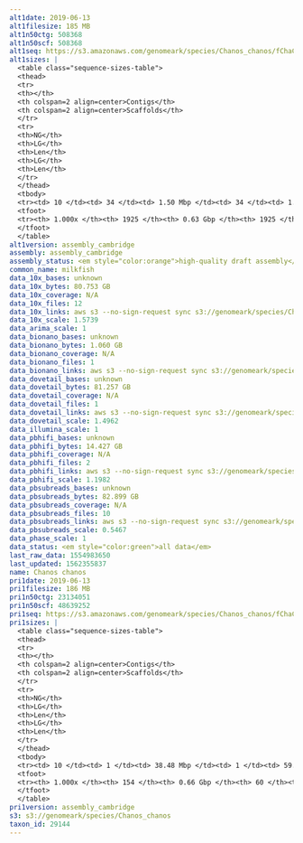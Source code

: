 ```yaml
---
alt1date: 2019-06-13
alt1filesize: 185 MB
alt1n50ctg: 508368
alt1n50scf: 508368
alt1seq: https://s3.amazonaws.com/genomeark/species/Chanos_chanos/fChaCha1/assembly_cambridge/fChaCha1.alt.asm.20190613.fasta.gz
alt1sizes: |
  <table class="sequence-sizes-table">
  <thead>
  <tr>
  <th></th>
  <th colspan=2 align=center>Contigs</th>
  <th colspan=2 align=center>Scaffolds</th>
  </tr>
  <tr>
  <th>NG</th>
  <th>LG</th>
  <th>Len</th>
  <th>LG</th>
  <th>Len</th>
  </tr>
  </thead>
  <tbody>
  <tr><td> 10 </td><td> 34 </td><td> 1.50 Mbp </td><td> 34 </td><td> 1.50 Mbp </td></tr>  <tr><td> 20 </td><td> 86 </td><td> 1.02 Mbp </td><td> 86 </td><td> 1.02 Mbp </td></tr>  <tr><td> 30 </td><td> 159 </td><td> 0.77 Mbp </td><td> 159 </td><td> 0.77 Mbp </td></tr>  <tr><td> 40 </td><td> 251 </td><td> 0.63 Mbp </td><td> 251 </td><td> 0.63 Mbp </td></tr>  <tr style="background-color:#cccccc;"><td> 50 </td><td> 363 </td><td> 0.51 Mbp </td><td> 363 </td><td> 0.51 Mbp </td></tr>  <tr><td> 60 </td><td> 502 </td><td> 0.41 Mbp </td><td> 502 </td><td> 0.41 Mbp </td></tr>  <tr><td> 70 </td><td> 675 </td><td> 0.33 Mbp </td><td> 675 </td><td> 0.33 Mbp </td></tr>  <tr><td> 80 </td><td> 897 </td><td> 0.24 Mbp </td><td> 897 </td><td> 0.24 Mbp </td></tr>  <tr><td> 90 </td><td> 1203 </td><td> 0.17 Mbp </td><td> 1203 </td><td> 0.17 Mbp </td></tr>  <tr><td> 100 </td><td> 1924 </td><td> 721  bp </td><td> 1924 </td><td> 721  bp </td></tr>  </tbody>
  <tfoot>
  <tr><th> 1.000x </th><th> 1925 </th><th> 0.63 Gbp </th><th> 1925 </th><th> 0.63 Gbp </th></tr>
  </tfoot>
  </table>
alt1version: assembly_cambridge
assembly: assembly_cambridge
assembly_status: <em style="color:orange">high-quality draft assembly</em>
common_name: milkfish
data_10x_bases: unknown
data_10x_bytes: 80.753 GB
data_10x_coverage: N/A
data_10x_files: 12
data_10x_links: aws s3 --no-sign-request sync s3://genomeark/species/Chanos_chanos/fChaCha1/genomic_data/10x/ .<br>
data_10x_scale: 1.5739
data_arima_scale: 1
data_bionano_bases: unknown
data_bionano_bytes: 1.060 GB
data_bionano_coverage: N/A
data_bionano_files: 1
data_bionano_links: aws s3 --no-sign-request sync s3://genomeark/species/Chanos_chanos/fChaCha1/genomic_data/bionano/ .<br>
data_dovetail_bases: unknown
data_dovetail_bytes: 81.257 GB
data_dovetail_coverage: N/A
data_dovetail_files: 1
data_dovetail_links: aws s3 --no-sign-request sync s3://genomeark/species/Chanos_chanos/fChaCha1/genomic_data/dovetail/ .<br>
data_dovetail_scale: 1.4962
data_illumina_scale: 1
data_pbhifi_bases: unknown
data_pbhifi_bytes: 14.427 GB
data_pbhifi_coverage: N/A
data_pbhifi_files: 2
data_pbhifi_links: aws s3 --no-sign-request sync s3://genomeark/species/Chanos_chanos/fChaCha1/genomic_data/pacbio/ . --exclude "*scraps.bam*" --exclude "*subreads.bam*"<br>
data_pbhifi_scale: 1.1982
data_pbsubreads_bases: unknown
data_pbsubreads_bytes: 82.899 GB
data_pbsubreads_coverage: N/A
data_pbsubreads_files: 10
data_pbsubreads_links: aws s3 --no-sign-request sync s3://genomeark/species/Chanos_chanos/fChaCha1/genomic_data/pacbio/ . --exclude "*scraps.bam* --exclude "*ccs.bam*"<br>
data_pbsubreads_scale: 0.5467
data_phase_scale: 1
data_status: <em style="color:green">all data</em>
last_raw_data: 1554983650
last_updated: 1562355837
name: Chanos chanos
pri1date: 2019-06-13
pri1filesize: 186 MB
pri1n50ctg: 23134051
pri1n50scf: 48639252
pri1seq: https://s3.amazonaws.com/genomeark/species/Chanos_chanos/fChaCha1/assembly_cambridge/fChaCha1.pri.asm.20190613.fasta.gz
pri1sizes: |
  <table class="sequence-sizes-table">
  <thead>
  <tr>
  <th></th>
  <th colspan=2 align=center>Contigs</th>
  <th colspan=2 align=center>Scaffolds</th>
  </tr>
  <tr>
  <th>NG</th>
  <th>LG</th>
  <th>Len</th>
  <th>LG</th>
  <th>Len</th>
  </tr>
  </thead>
  <tbody>
  <tr><td> 10 </td><td> 1 </td><td> 38.48 Mbp </td><td> 1 </td><td> 59.74 Mbp </td></tr>  <tr><td> 20 </td><td> 3 </td><td> 37.80 Mbp </td><td> 2 </td><td> 58.65 Mbp </td></tr>  <tr><td> 30 </td><td> 5 </td><td> 31.75 Mbp </td><td> 3 </td><td> 53.91 Mbp </td></tr>  <tr><td> 40 </td><td> 7 </td><td> 23.79 Mbp </td><td> 4 </td><td> 51.09 Mbp </td></tr>  <tr style="background-color:#cccccc;"><td> 50 </td><td> 10 </td><td style="background-color:#88ff88;"> 23.13 Mbp </td><td> 5 </td><td style="background-color:#88ff88;"> 48.64 Mbp </td></tr>  <tr><td> 60 </td><td> 13 </td><td> 16.20 Mbp </td><td> 7 </td><td> 47.96 Mbp </td></tr>  <tr><td> 70 </td><td> 19 </td><td> 8.84 Mbp </td><td> 8 </td><td> 40.35 Mbp </td></tr>  <tr><td> 80 </td><td> 29 </td><td> 4.91 Mbp </td><td> 10 </td><td> 27.35 Mbp </td></tr>  <tr><td> 90 </td><td> 50 </td><td> 2.34 Mbp </td><td> 13 </td><td> 19.19 Mbp </td></tr>  <tr><td> 100 </td><td> 153 </td><td> 1.59 Kbp </td><td> 59 </td><td> 10.28 Kbp </td></tr>  </tbody>
  <tfoot>
  <tr><th> 1.000x </th><th> 154 </th><th> 0.66 Gbp </th><th> 60 </th><th> 0.66 Gbp </th></tr>
  </tfoot>
  </table>
pri1version: assembly_cambridge
s3: s3://genomeark/species/Chanos_chanos
taxon_id: 29144
---
```


